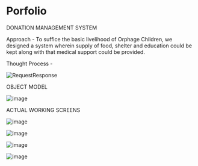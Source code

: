 # Porfolio

DONATION MANAGEMENT SYSTEM

Approach - To suffice the basic livelihood of Orphage Children, we designed a system wherein supply of food, shelter and education could be kept along with that medical support could be provided.


Thought Process - 


![RequestResponse](https://user-images.githubusercontent.com/60083669/106956693-f8679480-6704-11eb-827e-bdaa47515544.png)


OBJECT MODEL

![image](https://user-images.githubusercontent.com/60083669/106958319-32d23100-6707-11eb-8f6c-0011f67c1e95.png)


ACTUAL WORKING SCREENS



![image](https://user-images.githubusercontent.com/60083669/106958539-82b0f800-6707-11eb-9380-6cda69835011.png)

![image](https://user-images.githubusercontent.com/60083669/106958739-c146b280-6707-11eb-8651-f1425606fcd5.png)


![image](https://user-images.githubusercontent.com/60083669/106958506-7462dc00-6707-11eb-93ba-a43af857b814.png)

![image](https://user-images.githubusercontent.com/60083669/106958494-7036be80-6707-11eb-9832-a12549c2b92f.png)
